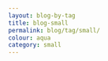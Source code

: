 ```yaml
---
layout: blog-by-tag
title: blog-small
permalink: blog/tag/small/
colour: aqua
category: small
---
```

